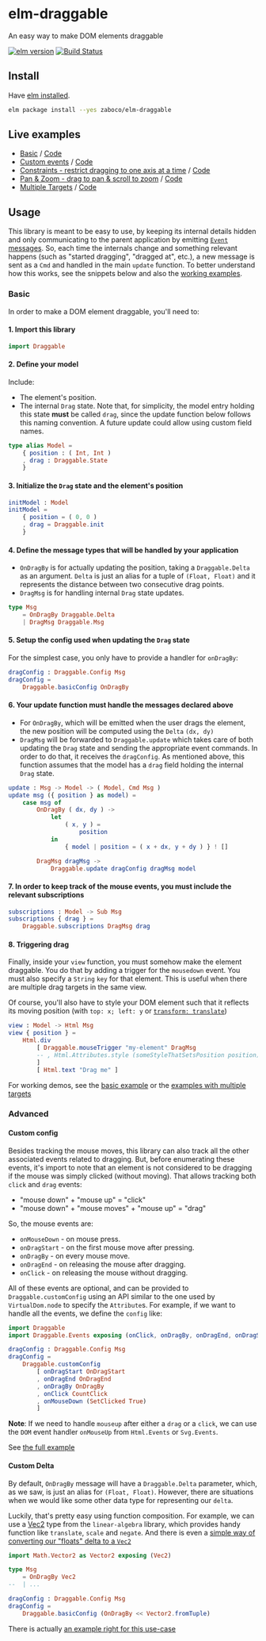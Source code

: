 # elm-draggable
An easy way to make DOM elements draggable

[![elm version](https://img.shields.io/badge/elm-v0.18-blue.svg?style=flat-square)](http://elm-lang.org)
[![Build Status](https://travis-ci.org/zaboco/elm-draggable.svg?branch=master)](https://travis-ci.org/zaboco/elm-draggable)

## Install
Have [elm installed](https://guide.elm-lang.org/install.html).

```sh
elm package install --yes zaboco/elm-draggable
```

## Live examples
- [Basic](https://zaboco.github.io/elm-draggable/basic.html) / [Code](https://github.com/zaboco/elm-draggable/blob/master/examples/BasicExample.elm)
- [Custom events](https://zaboco.github.io/elm-draggable/custom.html) / [Code](https://github.com/zaboco/elm-draggable/blob/master/examples/CustomEventsExample.elm)
- [Constraints - restrict dragging to one axis at a time](https://zaboco.github.io/elm-draggable/constraints.html) / [Code](https://github.com/zaboco/elm-draggable/blob/master/examples/ConstraintsExample.elm)
- [Pan & Zoom - drag to pan & scroll to zoom](https://zaboco.github.io/elm-draggable/pan-and-zoom.html) / [Code](https://github.com/zaboco/elm-draggable/blob/master/examples/PanAndZoomExample.elm)
- [Multiple Targets](https://zaboco.github.io/elm-draggable/multiple.html) / [Code](https://github.com/zaboco/elm-draggable/blob/master/examples/MultipleTargetsExample.elm)

## Usage

This library is meant to be easy to use, by keeping its internal details hidden and only communicating to the parent application by emitting [`Event` messages](http://faq.elm-community.org/#how-do-i-generate-a-new-message-as-a-command). So, each time the internals change and something relevant happens (such as "started dragging", "dragged at", etc.), a new message is sent as a `Cmd` and handled in the main `update` function. To better understand how this works, see the snippets below and also the [working examples](https://github.com/zaboco/elm-draggable/blob/master/examples/).

### Basic

In order to make a DOM element draggable, you'll need to:

#### 1. Import this library
```elm
import Draggable
```

#### 2. Define your model
Include:
- The element's position.
- The internal `Drag` state. Note that, for simplicity, the model entry holding this state **must** be called `drag`, since the update function below follows this naming convention. A future update could allow using custom field names.
```elm
type alias Model =
    { position : ( Int, Int )
    , drag : Draggable.State
    }
```

#### 3. Initialize the `Drag` state and the element's position
```elm
initModel : Model
initModel =
    { position = ( 0, 0 )
    , drag = Draggable.init
    }
```

#### 4. Define the message types that will be handled by your application
- `OnDragBy` is for actually updating the position, taking a `Draggable.Delta` as an argument. `Delta` is just an alias for a tuple of `(Float, Float)` and it represents the distance between two consecutive drag points.
- `DragMsg` is for handling internal `Drag` state updates.
```elm
type Msg
    = OnDragBy Draggable.Delta
    | DragMsg Draggable.Msg
```

#### 5. Setup the config used when updating the `Drag` state
For the simplest case, you only have to provide a handler for `onDragBy`:
```elm
dragConfig : Draggable.Config Msg
dragConfig =
    Draggable.basicConfig OnDragBy
```

#### 6. Your update function must handle the messages declared above
- For `OnDragBy`, which will be emitted when the user drags the element, the new position will be computed using the `Delta` `(dx, dy)`
- `DragMsg` will be forwarded to `Draggable.update` which takes care of both updating the `Drag` state and sending the appropriate event commands. In order to do that, it receives the `dragConfig`. As mentioned above, this function assumes that the model has a `drag` field holding the internal `Drag` state.
```elm
update : Msg -> Model -> ( Model, Cmd Msg )
update msg ({ position } as model) =
    case msg of
        OnDragBy ( dx, dy ) ->
            let
                ( x, y ) =
                    position
            in
                { model | position = ( x + dx, y + dy ) } ! []

        DragMsg dragMsg ->
            Draggable.update dragConfig dragMsg model
```

#### 7. In order to keep track of the mouse events, you must include the relevant subscriptions
```elm
subscriptions : Model -> Sub Msg
subscriptions { drag } =
    Draggable.subscriptions DragMsg drag
```

#### 8. Triggering drag
Finally, inside your `view` function, you must somehow make the element draggable. You do that by adding a trigger for the `mousedown` event. You must also specify a `String` `key` for that element. This is useful when there are multiple drag targets in the same view.

Of course, you'll also have to style your DOM element such that it reflects its moving position (with `top: x; left: y` or [`transform: translate`](http://www.w3schools.com/css/css3_2dtransforms.asp))
```elm
view : Model -> Html Msg
view { position } =
    Html.div
        [ Draggable.mouseTrigger "my-element" DragMsg
        -- , Html.Attributes.style (someStyleThatSetsPosition position)
        ]
        [ Html.text "Drag me" ]
```

For working demos, see the [basic example](https://github.com/zaboco/elm-draggable/blob/master/examples/BasicExample.elm) or the [examples with multiple targets](https://github.com/zaboco/elm-draggable/blob/master/examples/MultipleTargetsExample.elm)

### Advanced

#### Custom config
Besides tracking the mouse moves, this library can also track all the other associated events related to dragging. But, before enumerating these events, it's import to note that an element is not considered to be dragging if the mouse was simply clicked (without moving). That allows tracking both `click` and `drag` events:
- "mouse down" + "mouse up" = "click"
- "mouse down" + "mouse moves" + "mouse up" = "drag"

So, the mouse events are:
- `onMouseDown` - on mouse press.
- `onDragStart` - on the first mouse move after pressing.
- `onDragBy` - on every mouse move.
- `onDragEnd` - on releasing the mouse after dragging.
- `onClick` - on releasing the mouse without dragging.

All of these events are optional, and can be provided to `Draggable.customConfig` using an API similar to the one used by `VirtualDom.node` to specify the `Attribute`s. For example, if we want to handle all the events, we define the `config` like:
```elm
import Draggable
import Draggable.Events exposing (onClick, onDragBy, onDragEnd, onDragStart, onMouseDown)

dragConfig : Draggable.Config Msg
dragConfig =
    Draggable.customConfig
        [ onDragStart OnDragStart
        , onDragEnd OnDragEnd
        , onDragBy OnDragBy
        , onClick CountClick
        , onMouseDown (SetClicked True)
        ]
```

__Note__: If we need to handle `mouseup` after either a `drag` or a `click`, we can use the `DOM` event handler `onMouseUp` from `Html.Events` or `Svg.Events`.

See [the full example](https://github.com/zaboco/elm-draggable/blob/master/examples/CustomEventsExample.elm)

#### Custom Delta
By default, `OnDragBy` message will have a `Draggable.Delta` parameter, which, as we saw, is just an alias for `(Float, Float)`. However, there are situations when we would like some other data type for representing our `delta`.

Luckily, that's pretty easy using function composition. For example, we can use a [Vec2](http://package.elm-lang.org/packages/elm-community/linear-algebra/1.0.0/Math-Vector2#Vec2) type from the `linear-algebra` library, which provides handy function like `translate`, `scale` and `negate`. And there is even a [simple way of converting our "floats" delta to a `Vec2`](http://package.elm-lang.org/packages/elm-community/linear-algebra/1.0.0/Math-Vector2#fromTuple)

```elm
import Math.Vector2 as Vector2 exposing (Vec2)

type Msg
    = OnDragBy Vec2
--  | ...

dragConfig : Draggable.Config Msg
dragConfig =
    Draggable.basicConfig (OnDragBy << Vector2.fromTuple)
```

There is actually [an example right for this use-case](https://github.com/zaboco/elm-draggable/blob/master/examples/PanAndZoomExample.elm)
